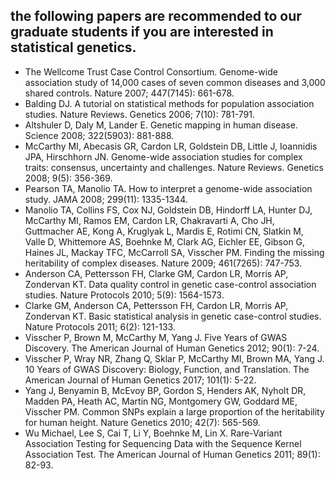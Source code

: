 
## the following papers are recommended to our graduate students if you are interested in statistical genetics.

+ The Wellcome Trust Case Control Consortium. Genome-wide association study of 14,000 cases of seven common diseases and 3,000 shared controls. Nature 2007; 447(7145): 661-678.
+ Balding DJ. A tutorial on statistical methods for population association studies. Nature Reviews. Genetics 2006; 7(10): 781-791.
+ Altshuler D, Daly M, Lander E. Genetic mapping in human disease. Science 2008; 322(5903): 881-888.
+ McCarthy MI, Abecasis GR, Cardon LR, Goldstein DB, Little J, Ioannidis JPA, Hirschhorn JN. Genome-wide association studies for complex traits: consensus, uncertainty and challenges. Nature Reviews. Genetics 2008; 9(5): 356-369.
+ Pearson TA, Manolio TA. How to interpret a genome-wide association study. JAMA 2008; 299(11): 1335-1344.
+ Manolio TA, Collins FS, Cox NJ, Goldstein DB, Hindorff LA, Hunter DJ, McCarthy MI, Ramos EM, Cardon LR, Chakravarti A, Cho JH, Guttmacher AE, Kong A, Kruglyak L, Mardis E, Rotimi CN, Slatkin M, Valle D, Whittemore AS, Boehnke M, Clark AG, Eichler EE, Gibson G, Haines JL, Mackay TFC, McCarroll SA, Visscher PM. Finding the missing heritability of complex diseases. Nature 2009; 461(7265): 747-753.
+ Anderson CA, Pettersson FH, Clarke GM, Cardon LR, Morris AP, Zondervan KT. Data quality control in genetic case-control association studies. Nature Protocols 2010; 5(9): 1564-1573.
+ Clarke GM, Anderson CA, Pettersson FH, Cardon LR, Morris AP, Zondervan KT. Basic statistical analysis in genetic case-control studies. Nature Protocols 2011; 6(2): 121-133.
+ Visscher P, Brown M, McCarthy M, Yang J. Five Years of GWAS Discovery. The American Journal of Human Genetics 2012; 90(1): 7-24.
+ Visscher P, Wray NR, Zhang Q, Sklar P, McCarthy MI, Brown MA, Yang J. 10 Years of GWAS Discovery: Biology, Function, and Translation. The American Journal of Human Genetics 2017; 101(1): 5-22.
+ Yang J, Benyamin B, McEvoy BP, Gordon S, Henders AK, Nyholt DR, Madden PA, Heath AC, Martin NG, Montgomery GW, Goddard ME, Visscher PM. Common SNPs explain a large proportion of the heritability for human height. Nature Genetics 2010; 42(7): 565-569.
+ Wu Michael, Lee S, Cai T, Li Y, Boehnke M, Lin X. Rare-Variant Association Testing for Sequencing Data with the Sequence Kernel Association Test. The American Journal of Human Genetics 2011; 89(1): 82-93.


